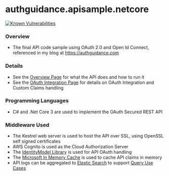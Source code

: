 # authguidance.apisample.netcore

[![Known Vulnerabilities](https://snyk.io/test/github/gary-archer/authguidance.apisample.netcore/badge.svg?targetFile=sampleapi.csproj)](https://snyk.io/test/github/gary-archer/authguidance.apisample.netcore?targetFile=sampleapi.csproj)

### Overview

* The final API code sample using OAuth 2.0 and Open Id Connect, referenced in my blog at https://authguidance.com

### Details

* See the [Overview Page](http://authguidance.com/2018/01/05/net-core-code-sample-overview/) for what the API does and how to run it
* See the [OAuth Integration Page](http://authguidance.com/2018/01/06/net-core-api-key-coding-points/) for details on OAuth Integration and Custom Claims handling

### Programming Languages

* C# and .Net Core 3 are used to implement the OAuth Secured REST API

### Middleware Used

* The Kestrel web server is used to host the API over SSL, using OpenSSL self signed certificates
* AWS Cognito is used as the Cloud Authorization Server
* The [IdentityModel Library](https://github.com/IdentityModel/IdentityModel) is used for API OAuth handling
* The [Microsoft In Memory Cache](https://docs.microsoft.com/en-us/aspnet/core/performance/caching/memory) is used to cache API claims in memory
* API logs can be aggregated to [Elastic Search](https://authguidance.com/2019/07/19/log-aggregation-setup/) to support [Query Use Cases](https://authguidance.com/2019/08/02/intelligent-api-platform-analysis/)
